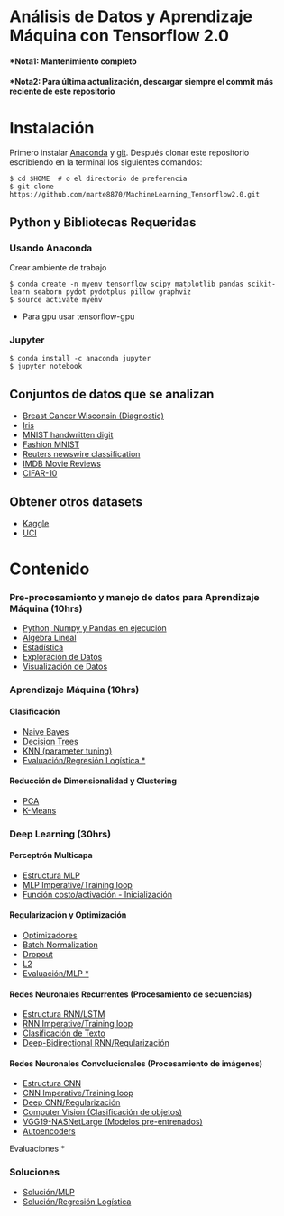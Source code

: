 Análisis de Datos y Aprendizaje Máquina con Tensorflow 2.0
==========================


#### *Nota1: Mantenimiento completo
#### *Nota2: Para última actualización, descargar siempre el commit más reciente de este repositorio



# Instalación

Primero instalar [Anaconda](https://www.anaconda.com/) y [git](https://git-scm.com/). Después clonar este repositorio escribiendo en la terminal los siguientes comandos:

    $ cd $HOME  # o el directorio de preferencia
    $ git clone https://github.com/marte8870/MachineLearning_Tensorflow2.0.git


## Python y Bibliotecas Requeridas

### Usando Anaconda

Crear ambiente de trabajo

    $ conda create -n myenv tensorflow scipy matplotlib pandas scikit-learn seaborn pydot pydotplus pillow graphviz
    $ source activate myenv 
    
    
- Para gpu usar tensorflow-gpu



###  Jupyter
    $ conda install -c anaconda jupyter 
    $ jupyter notebook

## Conjuntos de datos que se analizan
- [Breast Cancer Wisconsin (Diagnostic)](https://archive.ics.uci.edu/ml/datasets/Breast+Cancer+Wisconsin+(Diagnostic))
- [Iris](https://archive.ics.uci.edu/ml/datasets/iris)
- [MNIST handwritten digit](http://yann.lecun.com/exdb/mnist/)
- [Fashion MNIST](https://github.com/zalandoresearch/fashion-mnist)
- [Reuters newswire classification](https://keras.io/datasets/#reuters-newswire-topics-classification)
- [IMDB Movie Reviews](http://ai.stanford.edu/~amaas/data/sentiment/)
- [CIFAR-10](https://www.cs.toronto.edu/~kriz/cifar.html)


## Obtener otros datasets
- [Kaggle](https://www.kaggle.com/)
- [UCI](http://archive.ics.uci.edu/ml/index.php)




# Contenido

### Pre-procesamiento y manejo de datos para Aprendizaje Máquina (10hrs)



- [Python, Numpy y Pandas en ejecución](./1.Pre-procesamiento/PdNumpy.ipynb)
- [Algebra Lineal](./1.Pre-procesamiento/Álgebra-Lineal.ipynb)
- [Estadística](./1.Pre-procesamiento/Estadística.ipynb)
- [Exploración de Datos](./1.Pre-procesamiento/Pandas.ipynb)
- [Visualización de Datos](./1.Pre-procesamiento/Visualización.ipynb)


### Aprendizaje Máquina (10hrs)
#### Clasificación

- [Naive Bayes](./2.Clasificación/Naive-Bayes.ipynb)
- [Decision Trees](./2.Clasificación/ID3.ipynb)
- [KNN (parameter tuning)](./2.Clasificación/KNN.ipynb)
- [Evaluación/Regresión Logística *](./2.Clasificación/Evaluación-Regresion-Logistica.ipynb)

#### Reducción de Dimensionalidad y Clustering

- [PCA](./3.Clustering-ReducciónDimensionalidad/PCA.ipynb)
- [K-Means](./3.Clustering-ReducciónDimensionalidad/K-means.ipynb)


### Deep Learning (30hrs)
#### Perceptrón Multicapa

- [Estructura MLP](./4.PerceptrónMulticapa-Regularización/Estructura-MLP.ipynb)
- [MLP Imperative/Training loop](./4.PerceptrónMulticapa-Regularización/Estructura-MLP-OOP.ipynb)
- [Función costo/activación - Inicialización](./4.PerceptrónMulticapa-Regularización/Costo-Activación.ipynb)


#### Regularización y Optimización 

- [Optimizadores](./4.PerceptrónMulticapa-Regularización/Optimizadores.ipynb)
- [Batch Normalization](./4.PerceptrónMulticapa-Regularización/Batch-Norm.ipynb)
- [Dropout](./4.PerceptrónMulticapa-Regularización/Dropout.ipynb)
- [L2](./4.PerceptrónMulticapa-Regularización/L2.ipynb)
- [Evaluación/MLP *](./4.PerceptrónMulticapa-Regularización/Evaluación-MLP.ipynb)


#### Redes Neuronales Recurrentes (Procesamiento de secuencias)
- [Estructura RNN/LSTM](./5.ProcesamientoSecuencias/RNN.ipynb)
- [RNN Imperative/Training loop](./5.ProcesamientoSecuencias/RNN-OOP.ipynb)
- [Clasificación de Texto](./5.ProcesamientoSecuencias/Clasificar-Texto.ipynb)
- [Deep-Bidirectional RNN/Regularización](./5.ProcesamientoSecuencias/Deep-Bidirectional-RNN.ipynb)


#### Redes Neuronales Convolucionales (Procesamiento de imágenes)
- [Estructura CNN](./6.ProcesamientoImágenes/CNN.ipynb)
- [CNN Imperative/Training loop](./6.ProcesamientoImágenes/CNN-OOP.ipynb)
- [Deep CNN/Regularización](./6.ProcesamientoImágenes/CNN2.ipynb)
- [Computer Vision (Clasificación de objetos)](./6.ProcesamientoImágenes/Computer-Vision.ipynb)
- [VGG19-NASNetLarge (Modelos pre-entrenados)](./6.ProcesamientoImágenes/VGG19-NASNetLarge.ipynb)
- [Autoencoders](./6.ProcesamientoImágenes/Autoencoder.ipynb)





Evaluaciones *

### Soluciones 

- [Solución/MLP](./4.PerceptrónMulticapa-Regularización/Solución-MLP.ipynb)
- [Solución/Regresión Logística](./2.Clasificación/Solución-Regresion-Logistica.ipynb)
